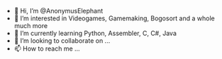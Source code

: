 - 👋 Hi, I’m @AnonymusElephant
- 👀 I’m interested in Videogames, Gamemaking, Bogosort and a whole much more
- 🌱 I’m currently learning Python, Assembler, C, C#, Java
- 💞️ I’m looking to collaborate on ...
- 📫 How to reach me ...

<!---
AnonymusElephant/AnonymusElephant is a ✨ special ✨ repository because its `README.md` (this file) appears on your GitHub profile.
You can click the Preview link to take a look at your changes.
--->
